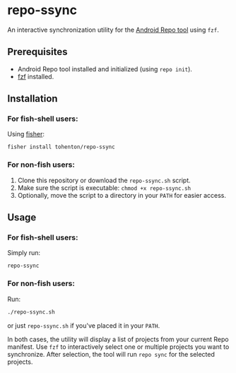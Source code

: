 # repo-ssync

An interactive synchronization utility for the [Android Repo tool](https://source.android.com/setup/develop/repo) using `fzf`.

## Prerequisites

- Android Repo tool installed and initialized (using `repo init`).
- [fzf](https://github.com/junegunn/fzf) installed.

## Installation

### For fish-shell users:

Using [fisher](https://github.com/jorgebucaran/fisher):

```fish
fisher install tohenton/repo-ssync
```

### For non-fish users:

1. Clone this repository or download the `repo-ssync.sh` script.
2. Make sure the script is executable: `chmod +x repo-ssync.sh`
3. Optionally, move the script to a directory in your `PATH` for easier access.

## Usage

### For fish-shell users:

Simply run:

```fish
repo-ssync
```

### For non-fish users:

Run:

```bash
./repo-ssync.sh
```

or just `repo-ssync.sh` if you've placed it in your `PATH`.

In both cases, the utility will display a list of projects from your current Repo manifest. Use `fzf` to interactively select one or multiple projects you want to synchronize. After selection, the tool will run `repo sync` for the selected projects.
